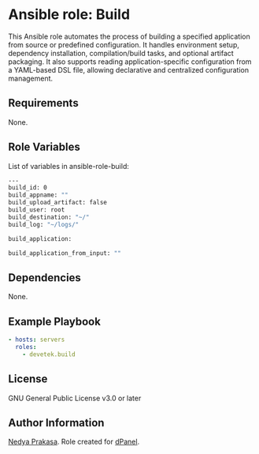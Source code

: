 Ansible role: Build
=========

This Ansible role automates the process of building a specified application from source or predefined configuration. It handles environment setup, dependency installation, compilation/build tasks, and optional artifact packaging. It also supports reading application-specific configuration from a YAML-based DSL file, allowing declarative and centralized configuration management.

Requirements
------------

None.

Role Variables
--------------

List of variables in ansible-role-build:

```sh
---
build_id: 0
build_appname: ""
build_upload_artifact: false
build_user: root
build_destination: "~/"
build_log: "~/logs/"

build_application:

build_application_from_input: ""
```

Dependencies
------------

None.

Example Playbook
----------------

```yaml
- hosts: servers
  roles:
    - devetek.build
```

License
-------

GNU General Public License v3.0 or later

Author Information
------------------

[Nedya Prakasa]. Role created for [dPanel].

[dPanel]: https://cloud.terpusat.com/
[Nedya Prakasa]: https://github.com/prakasa1904
[devetek]: https://github.com/devetek
[geerlingguy.php]: https://galaxy.ansible.com/ui/standalone/roles/geerlingguy/php/
[geerlingguy.composer]: https://galaxy.ansible.com/ui/standalone/roles/geerlingguy/composer/